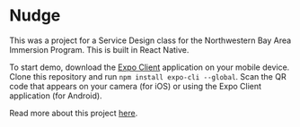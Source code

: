 # Nudge
This was a project for a Service Design class for the Northwestern Bay Area Immersion Program.
This is built in React Native.

To start demo, download the <a href="https://expo.io/tools">Expo Client</a> application on your mobile device. Clone this repository and run `npm install expo-cli --global`.
Scan the QR code that appears on your camera (for iOS) or using the Expo Client application (for Android).

Read more about this project <a href="https://chellycompendio.com/pages/nudge.html">here</a>.
